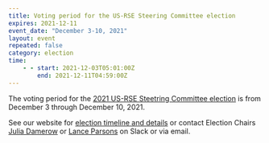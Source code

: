 ```yaml
---
title: Voting period for the US-RSE Steering Committee election
expires: 2021-12-11
event_date: "December 3-10, 2021"
layout: event
repeated: false
category: election
time:
    - - start: 2021-12-03T05:01:00Z
        end: 2021-12-11T04:59:00Z
---
```



The voting period for the [2021 US-RSE Steetring Committee
election](https://us-rse.org/about/election/) is from December 3 through
December 10, 2021.

See our website for [election timeline and
details](https://us-rse.org/about/election/) or contact Election Chairs [Julia
Damerow](mailto:jdamerow@asu.edu) or [Lance
Parsons](mailto:lparsons@princeton.edu) on Slack or via email.
